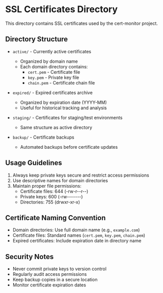 # SSL Certificates Directory

This directory contains SSL certificates used by the cert-monitor project.

## Directory Structure

- `active/` - Currently active certificates
  - Organized by domain name
  - Each domain directory contains:
    - `cert.pem` - Certificate file
    - `key.pem` - Private key file
    - `chain.pem` - Certificate chain file

- `expired/` - Expired certificates archive
  - Organized by expiration date (YYYY-MM)
  - Useful for historical tracking and analysis

- `staging/` - Certificates for staging/test environments
  - Same structure as active directory

- `backup/` - Certificate backups
  - Automated backups before certificate updates

## Usage Guidelines

1. Always keep private keys secure and restrict access permissions
2. Use descriptive names for domain directories
3. Maintain proper file permissions:
   - Certificate files: 644 (-rw-r--r--)
   - Private keys: 600 (-rw-------)
   - Directories: 755 (drwxr-xr-x)

## Certificate Naming Convention

- Domain directories: Use full domain name (e.g., `example.com`)
- Certificate files: Standard names (`cert.pem`, `key.pem`, `chain.pem`)
- Expired certificates: Include expiration date in directory name

## Security Notes

- Never commit private keys to version control
- Regularly audit access permissions
- Keep backup copies in a secure location
- Monitor certificate expiration dates